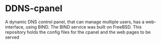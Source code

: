 # DDNS-cpanel
A dynamic DNS control panel, that can manage multiple users, has a web-interface, using BIND.
The BIND service was built on FreeBSD.
This repository holds the config files for the cpanel and the web pages to be served
